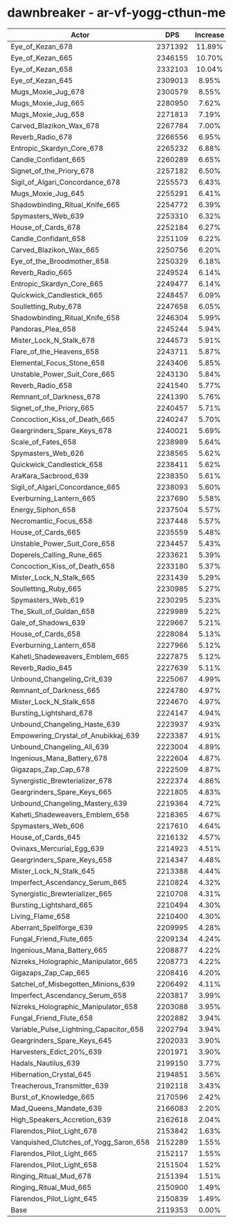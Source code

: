 # dawnbreaker - ar-vf-yogg-cthun-me
| Actor | DPS | Increase |
|---|:---:|:---:|
|Eye_of_Kezan_678|2371392|11.89%|
|Eye_of_Kezan_665|2346155|10.70%|
|Eye_of_Kezan_658|2332103|10.04%|
|Eye_of_Kezan_645|2309013|8.95%|
|Mugs_Moxie_Jug_678|2300579|8.55%|
|Mugs_Moxie_Jug_665|2280950|7.62%|
|Mugs_Moxie_Jug_658|2271813|7.19%|
|Carved_Blazikon_Wax_678|2267784|7.00%|
|Reverb_Radio_678|2266556|6.95%|
|Entropic_Skardyn_Core_678|2265232|6.88%|
|Candle_Confidant_665|2260289|6.65%|
|Signet_of_the_Priory_678|2257182|6.50%|
|Sigil_of_Algari_Concordance_678|2255573|6.43%|
|Mugs_Moxie_Jug_645|2255291|6.41%|
|Shadowbinding_Ritual_Knife_665|2254772|6.39%|
|Spymasters_Web_639|2253310|6.32%|
|House_of_Cards_678|2252184|6.27%|
|Candle_Confidant_658|2251109|6.22%|
|Carved_Blazikon_Wax_665|2250756|6.20%|
|Eye_of_the_Broodmother_658|2250329|6.18%|
|Reverb_Radio_665|2249524|6.14%|
|Entropic_Skardyn_Core_665|2249477|6.14%|
|Quickwick_Candlestick_665|2248457|6.09%|
|Soulletting_Ruby_678|2247658|6.05%|
|Shadowbinding_Ritual_Knife_658|2246304|5.99%|
|Pandoras_Plea_658|2245244|5.94%|
|Mister_Lock_N_Stalk_678|2244573|5.91%|
|Flare_of_the_Heavens_658|2243711|5.87%|
|Elemental_Focus_Stone_658|2243406|5.85%|
|Unstable_Power_Suit_Core_665|2243130|5.84%|
|Reverb_Radio_658|2241540|5.77%|
|Remnant_of_Darkness_678|2241390|5.76%|
|Signet_of_the_Priory_665|2240457|5.71%|
|Concoction_Kiss_of_Death_665|2240247|5.70%|
|Geargrinders_Spare_Keys_678|2240021|5.69%|
|Scale_of_Fates_658|2238989|5.64%|
|Spymasters_Web_626|2238565|5.62%|
|Quickwick_Candlestick_658|2238411|5.62%|
|AraKara_Sacbrood_639|2238350|5.61%|
|Sigil_of_Algari_Concordance_665|2238093|5.60%|
|Everburning_Lantern_665|2237690|5.58%|
|Energy_Siphon_658|2237504|5.57%|
|Necromantic_Focus_658|2237448|5.57%|
|House_of_Cards_665|2235559|5.48%|
|Unstable_Power_Suit_Core_658|2234457|5.43%|
|Doperels_Calling_Rune_665|2233621|5.39%|
|Concoction_Kiss_of_Death_658|2233180|5.37%|
|Mister_Lock_N_Stalk_665|2231439|5.29%|
|Soulletting_Ruby_665|2230985|5.27%|
|Spymasters_Web_619|2230295|5.23%|
|The_Skull_of_Guldan_658|2229989|5.22%|
|Gale_of_Shadows_639|2229667|5.21%|
|House_of_Cards_658|2228084|5.13%|
|Everburning_Lantern_658|2227966|5.12%|
|Kaheti_Shadeweavers_Emblem_665|2227875|5.12%|
|Reverb_Radio_645|2227639|5.11%|
|Unbound_Changeling_Crit_639|2225067|4.99%|
|Remnant_of_Darkness_665|2224780|4.97%|
|Mister_Lock_N_Stalk_658|2224670|4.97%|
|Bursting_Lightshard_678|2224147|4.94%|
|Unbound_Changeling_Haste_639|2223937|4.93%|
|Empowering_Crystal_of_Anubikkaj_639|2223387|4.91%|
|Unbound_Changeling_All_639|2223004|4.89%|
|Ingenious_Mana_Battery_678|2222604|4.87%|
|Gigazaps_Zap_Cap_678|2222509|4.87%|
|Synergistic_Brewterializer_678|2222374|4.86%|
|Geargrinders_Spare_Keys_665|2221805|4.83%|
|Unbound_Changeling_Mastery_639|2219364|4.72%|
|Kaheti_Shadeweavers_Emblem_658|2218365|4.67%|
|Spymasters_Web_606|2217610|4.64%|
|House_of_Cards_645|2216132|4.57%|
|Ovinaxs_Mercurial_Egg_639|2214923|4.51%|
|Geargrinders_Spare_Keys_658|2214347|4.48%|
|Mister_Lock_N_Stalk_645|2213388|4.44%|
|Imperfect_Ascendancy_Serum_665|2210824|4.32%|
|Synergistic_Brewterializer_665|2210708|4.31%|
|Bursting_Lightshard_665|2210494|4.30%|
|Living_Flame_658|2210400|4.30%|
|Aberrant_Spellforge_639|2209995|4.28%|
|Fungal_Friend_Flute_665|2209134|4.24%|
|Ingenious_Mana_Battery_665|2208877|4.22%|
|Nizreks_Holographic_Manipulator_665|2208773|4.22%|
|Gigazaps_Zap_Cap_665|2208416|4.20%|
|Satchel_of_Misbegotten_Minions_639|2206492|4.11%|
|Imperfect_Ascendancy_Serum_658|2203817|3.99%|
|Nizreks_Holographic_Manipulator_658|2203088|3.95%|
|Fungal_Friend_Flute_658|2202882|3.94%|
|Variable_Pulse_Lightning_Capacitor_658|2202794|3.94%|
|Geargrinders_Spare_Keys_645|2202033|3.90%|
|Harvesters_Edict_20%_639|2201971|3.90%|
|Hadals_Nautilus_639|2199150|3.77%|
|Hibernation_Crystal_645|2194851|3.56%|
|Treacherous_Transmitter_639|2192118|3.43%|
|Burst_of_Knowledge_665|2170596|2.42%|
|Mad_Queens_Mandate_639|2166083|2.20%|
|High_Speakers_Accretion_639|2162618|2.04%|
|Flarendos_Pilot_Light_678|2153842|1.63%|
|Vanquished_Clutches_of_Yogg_Saron_658|2152289|1.55%|
|Flarendos_Pilot_Light_665|2152117|1.55%|
|Flarendos_Pilot_Light_658|2151504|1.52%|
|Ringing_Ritual_Mud_678|2151394|1.51%|
|Ringing_Ritual_Mud_665|2150900|1.49%|
|Flarendos_Pilot_Light_645|2150839|1.49%|
|Base|2119353|0.00%|
